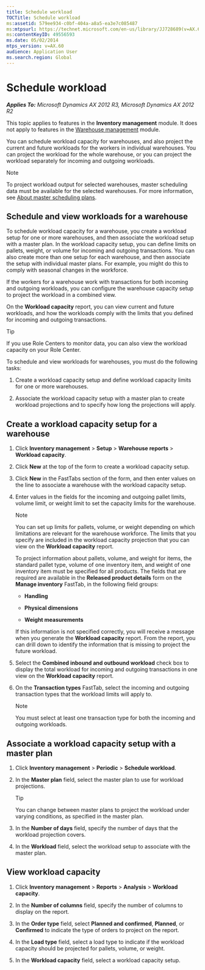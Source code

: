 ```yaml
---
title: Schedule workload
TOCTitle: Schedule workload
ms:assetid: 579ee934-c0bf-404a-a8a5-ea3e7c085487
ms:mtpsurl: https://technet.microsoft.com/en-us/library/JJ728689(v=AX.60)
ms:contentKeyID: 49556593
ms.date: 05/02/2014
mtps_version: v=AX.60
audience: Application User
ms.search.region: Global
---
```


# Schedule workload 


_**Applies To:** Microsoft Dynamics AX 2012 R3, Microsoft Dynamics AX 2012 R2_

This topic applies to features in the **Inventory management** module. It does not apply to features in the [Warehouse management](warehouse-management.md) module.

You can schedule workload capacity for warehouses, and also project the current and future workloads for the workers in individual warehouses. You can project the workload for the whole warehouse, or you can project the workload separately for incoming and outgoing workloads.


> [!NOTE]
> <P>To project workload output for selected warehouses, master scheduling data must be available for the selected warehouses. For more information, see <A href="about-master-scheduling-plans.md">About master scheduling plans</A>.</P>



## Schedule and view workloads for a warehouse

To schedule workload capacity for a warehouse, you create a workload setup for one or more warehouses, and then associate the workload setup with a master plan. In the workload capacity setup, you can define limits on pallets, weight, or volume for incoming and outgoing transactions. You can also create more than one setup for each warehouse, and then associate the setup with individual master plans. For example, you might do this to comply with seasonal changes in the workforce.

If the workers for a warehouse work with transactions for both incoming and outgoing workloads, you can configure the warehouse capacity setup to project the workload in a combined view.

On the **Workload capacity** report, you can view current and future workloads, and how the workloads comply with the limits that you defined for incoming and outgoing transactions.


> [!TIP]
> <P>If you use Role Centers to monitor data, you can also view the workload capacity on your Role Center.</P>



To schedule and view workloads for warehouses, you must do the following tasks:

1.  Create a workload capacity setup and define workload capacity limits for one or more warehouses.

2.  Associate the workload capacity setup with a master plan to create workload projections and to specify how long the projections will apply.

## Create a workload capacity setup for a warehouse

1.  Click **Inventory management** \> **Setup** \> **Warehouse reports** \> **Workload capacity**.

2.  Click **New** at the top of the form to create a workload capacity setup.

3.  Click **New** in the FastTabs section of the form, and then enter values on the line to associate a warehouse with the workload capacity setup.

4.  Enter values in the fields for the incoming and outgoing pallet limits, volume limit, or weight limit to set the capacity limits for the warehouse.
    

    > [!NOTE]
    > <P>You can set up limits for pallets, volume, or weight depending on which limitations are relevant for the warehouse workforce. The limits that you specify are included in the workload capacity projection that you can view on the <STRONG>Workload capacity</STRONG> report.</P>
    > <P>To project information about pallets, volume, and weight for items, the standard pallet type, volume of one inventory item, and weight of one inventory item must be specified for all products. The fields that are required are available in the <STRONG>Released product details</STRONG> form on the <STRONG>Manage inventory</STRONG> FastTab, in the following field groups:</P>
    > <UL>
    > <LI>
    > <P><STRONG>Handling</STRONG></P>
    > <LI>
    > <P><STRONG>Physical dimensions</STRONG></P>
    > <LI>
    > <P><STRONG>Weight measurements</STRONG></P></LI></UL>
    > <P>If this information is not specified correctly, you will receive a message when you generate the <STRONG>Workload capacity</STRONG> report. From the report, you can drill down to identify the information that is missing to project the future workload.</P>



5.  Select the **Combined inbound and outbound workload** check box to display the total workload for incoming and outgoing transactions in one view on the **Workload capacity** report.

6.  On the **Transaction types** FastTab, select the incoming and outgoing transaction types that the workload limits will apply to.
    

    > [!NOTE]
    > <P>You must select at least one transaction type for both the incoming and outgoing workloads.</P>



## Associate a workload capacity setup with a master plan

1.  Click **Inventory management** \> **Periodic** \> **Schedule workload**.

2.  In the **Master plan** field, select the master plan to use for workload projections.
    

    > [!TIP]
    > <P>You can change between master plans to project the workload under varying conditions, as specified in the master plan.</P>



3.  In the **Number of days** field, specify the number of days that the workload projection covers.

4.  In the **Workload** field, select the workload setup to associate with the master plan.

## View workload capacity

1.  Click **Inventory management** \> **Reports** \> **Analysis** \> **Workload capacity**.

2.  In the **Number of columns** field, specify the number of columns to display on the report.

3.  In the **Order type** field, select **Planned and confirmed**, **Planned**, or **Confirmed** to indicate the type of orders to project on the report.

4.  In the **Load type** field, select a load type to indicate if the workload capacity should be projected for pallets, volume, or weight.

5.  In the **Workload capacity** field, select a workload capacity setup.

  


